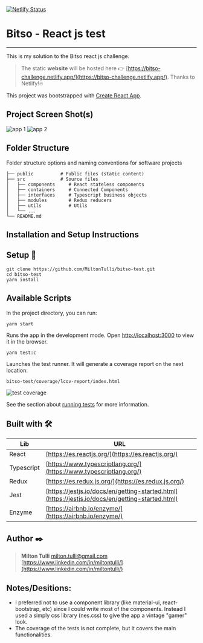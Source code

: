 [![Netlify Status](https://api.netlify.com/api/v1/badges/9d5ecfca-7644-4ad9-992f-84a36f584c4d/deploy-status)](https://app.netlify.com/sites/bitso-challenge/deploys)

# Bitso - React js test

---

This is my solution to the Bitso react js challenge.

> The static **website** will be hosted here 👉 [https://bitso-challenge.netlify.app/](https://bitso-challenge.netlify.app/).
> Thanks to Netlify!🔥

This project was bootstrapped with [Create React App](https://github.com/facebook/create-react-app).

## Project Screen Shot(s)

![app 1](https://github.com/MiltonTulli/bitso-test/blob/master/app1.png?raw=true)
![app 2](https://github.com/MiltonTulli/bitso-test/blob/master/app2.png?raw=true)

## Folder Structure

Folder structure options and naming conventions for software projects

    ├── public          # Public files (static content)
    ├── src             # Source files
    │   ├── components     # React stateless components
    │   ├── containers     # Connected Components
    │   ├── interfaces     # Typescript business objects
    │   ├── modules        # Redux reducers
    │   ├── utils          # Utils
    │   └── ...
    └── README.md

## Installation and Setup Instructions

## Setup 🔧

```
git clone https://github.com/MiltonTulli/bitso-test.git
cd bitso-test
yarn install
```

## Available Scripts

In the project directory, you can run:

`yarn start`

Runs the app in the development mode.
Open [http://localhost:3000](http://localhost:3000) to view it in the browser.

`yarn test:c`

Launches the test runner. It will generate a coverage report on the next location:

```
bitso-test/coverage/lcov-report/index.html
```

![test coverage](https://github.com/MiltonTulli/bitso-test/blob/master/coverage.png?raw=true)

See the section about [running tests](https://facebook.github.io/create-react-app/docs/running-tests) for more information.

## Built with 🛠️

| Lib        | URL                                                                                              |
| ---------- | ------------------------------------------------------------------------------------------------ |
| React      | [https://es.reactjs.org/](https://es.reactjs.org/)                                               |
| Typescript | [https://www.typescriptlang.org/](https://www.typescriptlang.org/)                               |
| Redux      | [https://es.redux.js.org/](https://es.redux.js.org/)                                             |
| Jest       | [https://jestjs.io/docs/en/getting-started.html](https://jestjs.io/docs/en/getting-started.html) |
| Enzyme     | [https://airbnb.io/enzyme/](https://airbnb.io/enzyme/)                                           |

## Author ✒️

> **Milton Tulli**
> milton.tulli@gmail.com
> [https://www.linkedin.com/in/miltontulli/](https://www.linkedin.com/in/miltontulli/)

## Notes/Desitions:

- I preferred not to use a component library (like material-ui, react-bootstrap, etc) since I could write most of the components. Instead I used a simply css library (nes.css) to give the app a vintage "gamer" look.
- The coverage of the tests is not complete, but it covers the main functionalities.
